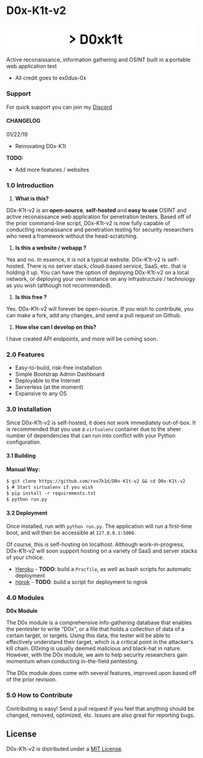 # D0x-K1t-v2

![logo](.gitbook/assets/logo.png)

Active reconaissance, information gathering and OSINT built in a portable web application
test

* All credit goes to ex0dus-0x

### Support

For quick support you can join my [Discord](https://discord.gg/QQaWvMkFbs)

#### CHANGELOG

01/22/19

* Reinovating D0x-K1t

**TODO:**

* Add more features / websites

### 1.0 Introduction

1. **What is this?**

D0x-K1t-v2 is an **open-source**, **self-hosted** and **easy to use** OSINT and active reconaissance web application for penetration testers. Based off of the prior command-line script, D0x-K1t-v2 is now fully capable of conducting reconaissance and penetration testing for security researchers who need a framework without the head-scratching.

1. **Is this a website / webapp ?**

Yes and no. In essence, it is not a typical website. D0x-K1t-v2 is self-hosted. There is no server stack, cloud-based service, SaaS, etc. that is holding it up. You can have the option of deploying D0x-K1t-v2 on a local network, or deploying your own instance on any infrastructure / technology as you wish \(although not recommended\).

1. **Is this free ?**

Yes. D0x-K1t-v2 will forever be open-source. If you wish to contribute, you can make a fork, add any changes, and send a pull request on Github.

1. **How else can I develop on this?**

I have created API endpoints, and more will be coming soon.

### 2.0 Features

* Easy-to-build, risk-free installation
* Simple Bootstrap Admin Dashboard
* Deployable to the Internet
* Serverless \(at the moment\)
* Expansive to any OS

### 3.0 Installation

Since D0x-K1t-v2 is self-hosted, it does not work immediately out-of-box. It is recommended that you use a `virtualenv` container due to the sheer number of dependencies that can run into conflict with your Python configuration.

#### 3.1 Building

**Manual Way:**

```text
$ git clone https://github.com/roo7k1d/D0x-K1t-v2 && cd D0x-K1t-v2
$ # Start virtualenv if you wish
$ pip install -r requirements.txt
$ python run.py
```

#### 3.2 Deployment

Once installed, run with `python run.py`. The application will run a first-time boot, and will then be accessible at `127.0.0.1:5000`.

Of course, this is self-hosting on localhost. Although work-in-progress, D0x-K1t-v2 will soon support hosting on a variety of SaaS and server stacks of your choice.

* [Heroku](https://www.heroku.com/) - **TODO**: build a `Procfile`, as well as bash scripts for automatic deployment
* [ngrok](https://ngrok.com/) - **TODO**: build a script for deployment to ngrok

### 4.0 Modules

**D0x Module**

The D0x module is a comprehensive info-gathering database that enables the pentester to write "D0x", or a file that holds a collection of data of a certain target, or targets. Using this data, the tester will be able to effectively understand their target, which is a critical point in the attacker's kill chain. D0xing is usually deemed malicious and black-hat in nature. However, with the D0x module, we aim to help security researchers gain momentum when conducting in-the-field pentesting.

The D0x module does come with several features, improved upon based off of the prior revision.

### 5.0 How to Contribute

Contributing is easy! Send a pull request if you feel that anything should be changed, removed, optimized, etc. Issues are also great for reporting bugs.

## License

D0x-K1t-v2 is distributed under a [MIT License](https://choosealicense.com/licenses/mit/).
